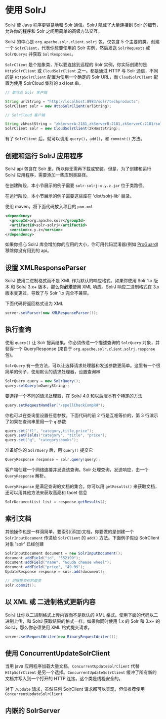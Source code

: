 # 使用 SolrJ

SolrJ 使 Java 程序更容易地和 Solr 通信。SolrJ 隐藏了大量连接到 Solr 的细节，允许你的程序和 Solr 之间用简单的高级方法交互。

SolrJ 的中心是 `org.apache.solr.client.solrj` 包，仅包含 5 个主要的类。创建一个 `SolrClient`，代表你想要使用的 Solr 实例，然后发送 `SolrRequests` 或 `SolrQuerys` 并获取 `SolrResponses`。

`SolrClient` 是个抽象类，所以要连接到远程的 Solr 实例，你实际创建的是 `HttpSolrClient` 或  `CloudSolrClient` 之一。都是通过 HTTP 与 Solr 通信，不同的是 `HttpSolrClient` 配置为使用一个确定的 Solr URL，而 `CloudSolrClient` 配置为使用 SolrCloud 集群的 zkHost 串。

```java
// 单节点 Solr 客户端

String urlString = "http://localhost:8983/solr/techproducts";
SolrClient solr = new HttpSolrClient(urlString);
```

```java
// SolrCloud 客户端

String zkHostString = "zkServerA:2181,zkServerB:2181,zkServerC:2181/solr";
SolrClient solr = new CloudSolrClient(zkHostString);
```

有了 `SolrClient` 后，就可以调用 `query()`，`add()`，和 `commint()` 方法。

## 创建和运行 SolrJ 应用程序

SolrJ api 包含在 Solr 里，所以你无需再下载或安装。但是，为了创建和运行 SolrJ 应用程序，需要添加一些库到类路径。

在创建阶段，本小节展示的例子需要 `solr-solrj-x.y.z.jar` 位于类路径。

在运行阶段，本小节展示的例子需要这些库在 'dist/solrj-lib' 目录。

使用 maven，将下面代码放入项目的 `pom.xml`

```xml
<dependency>
  <groupId>org.apache.solr</groupId>
  <artifactId>solr-solrj</artifactId>
  <version>x.y.z</version>
</dependency>
```

如果你担心 SolrJ 库会增加你的应用的大小，你可用代码混淆器(例如 [ProGuard](proguard.sourceforge.net))移除你没有用到的 api。

## 设置 XMLResponseParser

SolrJ 使用二进制格式而不是 XML 作为默认的响应格式。如果你使用 Solr 1.x 版本 和 SolrJ 3.x+ 版本，那么你**必须**使用 XML 响应。SolrJ 响应二进制格式在 3.x 版本变更过，导致了与 Solr 1.x 完全不兼容。

下面代码将返回格式设为 XML

```java
server.setParser(new XMLResponseParser());
```

## 执行查询

使用 `query()` 让 Solr 搜索结果。你必须传递一个描述查询的 `SolrQuery` 对象，并获得一个 QueryResponse (来自于 `org.apache.solr.client.solrj.response` 包)。

`SolrQuery` 有一些方法，可以让选择请求处理器和发送参数更简单。这里有一个很简单的例子，使用默认的请求处理器，设置查询串

```java
SolrQuery query = new SolrQuery();
query.setQuery(mQueryString);
```

要选择一个不同的请求处理器，在 SolrJ 4.0 和以后版本有个特定的方法

```java
query.setRequestHandler("/spellCheckCompRH");
```

你也可以在查询里设置任意参数。下面代码的前 2 行是互相等价的，第 3 行演示了如果在查询串里用一个 `q` 参数

```java
query.set("fl", "category,title,price");
query.setFields("category", "title", "price");
query.set("q", "category:books");
```

准备好你的 `SolrQuery` 后，用 `query()` 提交它

```java
QueryResponse response = solr.query(query);
```

客户端创建一个网络连接并发送该查询。Solr 处理查询，发送响应，由一个 `QueryResponse` 解析。

`QueryResponse` 是满足查询的文档的集合。你可以用 `getResults()` 来获取文档，还可以用其他方法来获取高亮和 facet 信息

```java
SolrDocumentList list = response.getResults();
```

## 索引文档

其他操作也是一样滴简单。要索引(添加)文档，你要做的是创建一个 `SolrInputDocument` 传递给 `SolrClient` 的 `add()` 方法。下面例子假设 SolrClient 对象 'solr' 已经创建

```java
SolrInputDocument document = new SolrInputDocument();
document.addField("id", "552199");
document.addField("name", "Gouda cheese wheel");
document.addField("price", "49.99");
UpdateResponse response = solr.add(document);

// 记得提交你的改变
solr.commit();
```

## 以 XML 或 二进制格式更新内容

SolrJ 让你以二进制格式上传内容而不是默认的 XML 格式。使用下面的代码以二进制上传，和 SolrJ 获取结果的格式一样。如果你同时使用 1.x 的 Solr 和 3.x+ 的 SolrJ，那么你必须使用 XML 格式提交请求。

```java
server.setRequestWriter(new BinaryRequestWriter());
```

## 使用 ConcurrentUpdateSolrClient

当用 java 应用程序加载大量文档，`ConcurrentUpdateSolrClient` 代替 `HttpSolrClient` 是另一个选择。`ConcurrentUpdateSolrClient` 缓冲了所有新的文档并写入到一个打开的 HTTP 连接。这个类是线程安全的。

对于 `/update` 请求，虽然任何 SolrClient 请求都可以实现，但仅推荐使用 `ConcurrentUpdateSolrClient`

## 内嵌的 SolrServer

